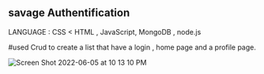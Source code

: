 ## savage Authentification 

LANGUAGE : CSS < HTML , JavaScript, MongoDB , node.js


#used Crud to create a list that have a login , home page and a profile page. 

![Screen Shot 2022-06-05 at 10 13 10 PM](https://user-images.githubusercontent.com/101997718/172083536-1309e490-83cb-4fab-8b47-0b8ce3f63f02.png)

